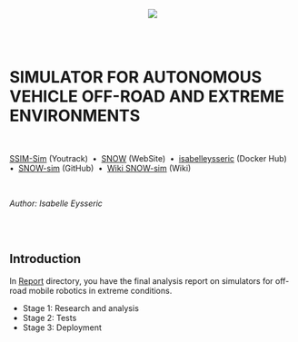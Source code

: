 <p align="center">
  <img src="https://github.com/norlab-ulaval/SNOW-sim_internship_H22/blob/master/norlab_logo_noir.PNG?raw=true" />
</p>

<br/>
<br/>

# SIMULATOR FOR AUTONOMOUS VEHICLE OFF-ROAD AND EXTREME ENVIRONMENTS

<br/>

[SSIM-Sim](https://norlab.youtrack.cloud/issues?q=project:%20%7B%F0%9D%94%96%20SNOW-sim%7D) (Youtrack)&nbsp; • &nbsp;[SNOW](https://norlab.ulaval.ca/research/snow/) (WebSite)&nbsp; • &nbsp;[isabelleysseric](https://hub.docker.com/u/isabelleysseric) (Docker Hub)&nbsp; • &nbsp;[SNOW-sim](https://github.com/norlab-ulaval/SNOW-sim_internship_H22) (GitHub)&nbsp; • &nbsp;[Wiki SNOW-sim](https://github.com/norlab-ulaval/SNOW-sim_internship_H22/wiki) (Wiki) 

<br/>

*Author: Isabelle Eysseric*

<br/>
<br/>

## Introduction

In [Report](https://github.com/isabelleysseric/SNOW-sim_internship_H22/tree/master/Report) directory, you have the final analysis report on simulators for off-road mobile robotics in extreme conditions.
* Stage 1: Research and analysis
* Stage 2: Tests
* Stage 3: Deployment

<br/>
